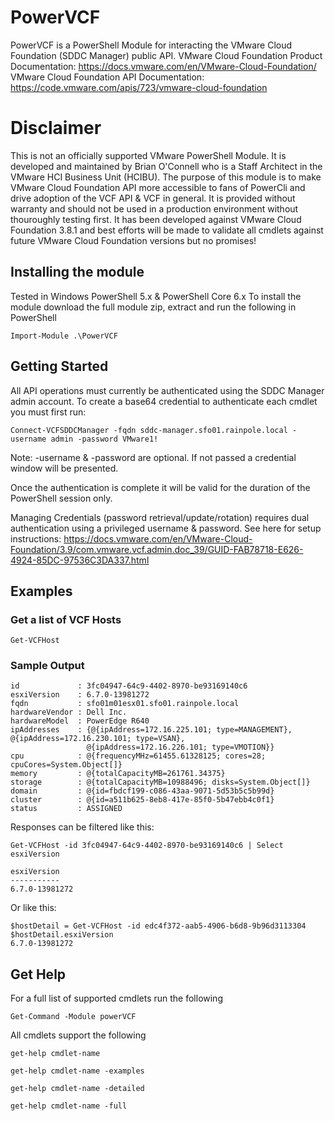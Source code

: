 # PowerVCF
PowerVCF is a PowerShell Module for interacting the VMware Cloud Foundation (SDDC Manager) public API.
VMware Cloud Foundation Product Documentation: https://docs.vmware.com/en/VMware-Cloud-Foundation/
VMware Cloud Foundation API Documentation: https://code.vmware.com/apis/723/vmware-cloud-foundation

# Disclaimer
This is not an officially supported VMware PowerShell Module. It is developed and maintained by Brian O'Connell who is a Staff Architect in the VMware HCI Business Unit (HCIBU). The purpose of this module is to make VMware Cloud Foundation API more accessible to fans of PowerCli and drive adoption of the VCF API & VCF in general. It is provided without warranty and should not be used in a production environment without thouroughly testing first. It has been developed against VMware Cloud Foundation 3.8.1 and best efforts will be made to validate all cmdlets against future VMware Cloud Foundation versions but no promises!


## Installing the module
Tested in Windows PowerShell 5.x & PowerShell Core 6.x
To install the module download the full module zip, extract and run the following in PowerShell

`Import-Module .\PowerVCF`

## Getting Started
All API operations must currently be authenticated using the SDDC Manager admin account. 
To create a base64 credential to authenticate each cmdlet you must first run:

`Connect-VCFSDDCManager -fqdn sddc-manager.sfo01.rainpole.local -username admin -password VMware1!`
 
Note: -username & -password are optional. If not passed a credential window will be presented.

Once the authentication is complete it will be valid for the duration of the PowerShell session only.

Managing Credentials (password retrieval/update/rotation) requires dual authentication using a privileged username & password. See here for setup instructions: https://docs.vmware.com/en/VMware-Cloud-Foundation/3.9/com.vmware.vcf.admin.doc_39/GUID-FAB78718-E626-4924-85DC-97536C3DA337.html

## Examples
### Get a list of VCF Hosts

`Get-VCFHost`
### Sample Output

```
id             : 3fc04947-64c9-4402-8970-be93169140c6
esxiVersion    : 6.7.0-13981272
fqdn           : sfo01m01esx01.sfo01.rainpole.local
hardwareVendor : Dell Inc.
hardwareModel  : PowerEdge R640
ipAddresses    : {@{ipAddress=172.16.225.101; type=MANAGEMENT}, @{ipAddress=172.16.230.101; type=VSAN},
                 @{ipAddress=172.16.226.101; type=VMOTION}}
cpu            : @{frequencyMHz=61455.61328125; cores=28; cpuCores=System.Object[]}
memory         : @{totalCapacityMB=261761.34375}
storage        : @{totalCapacityMB=10988496; disks=System.Object[]}
domain         : @{id=fbdcf199-c086-43aa-9071-5d53b5c5b99d}
cluster        : @{id=a511b625-8eb8-417e-85f0-5b47ebb4c0f1}
status         : ASSIGNED
```


Responses can be filtered like this:

`Get-VCFHost -id 3fc04947-64c9-4402-8970-be93169140c6 | Select esxiVersion`

```
esxiVersion
-----------
6.7.0-13981272
```


Or like this:

```
$hostDetail = Get-VCFHost -id edc4f372-aab5-4906-b6d8-9b96d3113304
$hostDetail.esxiVersion
6.7.0-13981272
```


## Get Help
For a full list of supported cmdlets run the following

`Get-Command -Module powerVCF`

All cmdlets support the following

```
get-help cmdlet-name

get-help cmdlet-name -examples

get-help cmdlet-name -detailed

get-help cmdlet-name -full
```


